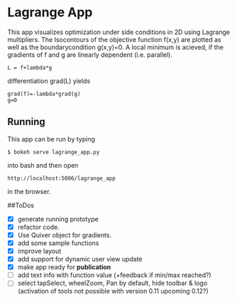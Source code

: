 # Lagrange App
This app visualizes optimization under side conditions in 2D using Lagrange multipliers. The Isocontours of the objective function f(x,y) are plotted as well as the boundarycondition g(x,y)=0. A local minimum is acieved, if the gradients of f and g  are linearly dependent (i.e. parallel).
```
L = f+lambda*g
```
differentiation grad(L) yields
```
grad(f)=-lambda*grad(g)
g=0
```
## Running
This app can be run by typing
```
$ bokeh serve lagrange_app.py
```
into bash and then open
```
http://localhost:5006/lagrange_app
```
in the browser.

##ToDos
- [x] generate running prototype
- [x] refactor code.
- [x] Use Quiver object for gradients.
- [x] add some sample functions
- [x] improve layout
- [x] add support for dynamic user view update
- [x] make app ready for **publication**
- [ ] add text info with function value (+feedback if min/max reached?)
- [ ] select tapSelect, wheelZoom, Pan by default, hide toolbar & logo (activation of tools not possible with version 0.11 upcoming 0.12?)
